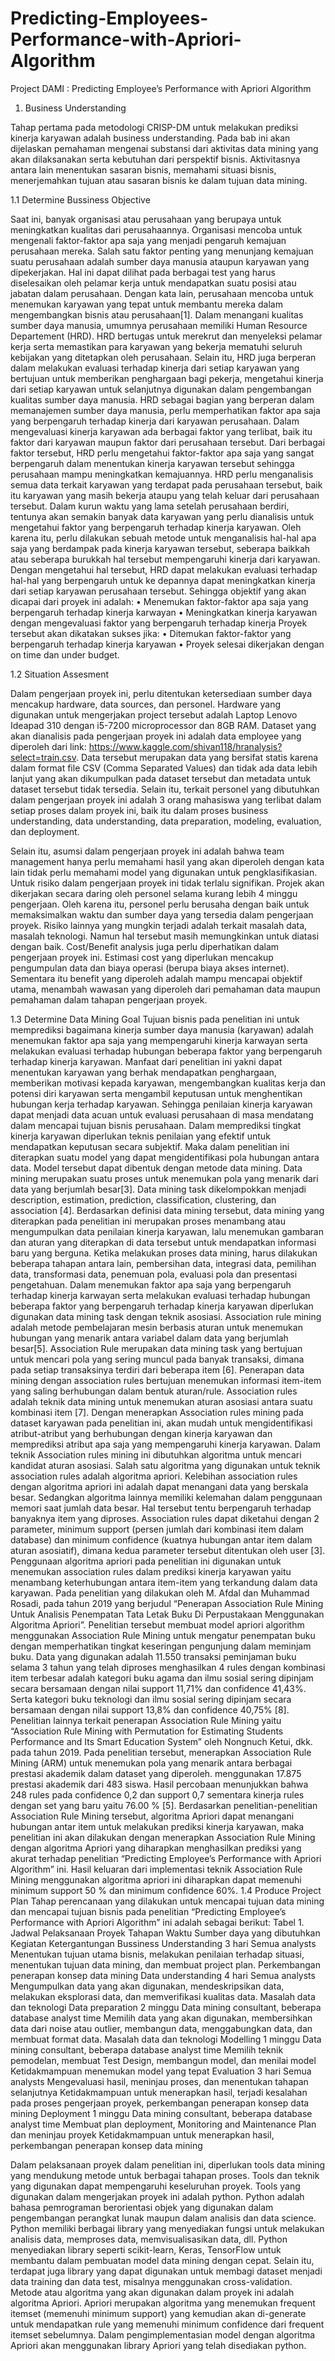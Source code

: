 # Predicting-Employees-Performance-with-Apriori-Algorithm
Project DAMI : Predicting Employee’s Performance with Apriori Algorithm

1. Business Understanding

Tahap pertama pada metodologi CRISP-DM untuk melakukan prediksi kinerja karyawan adalah business understanding. Pada bab ini akan dijelaskan pemahaman mengenai substansi dari aktivitas data mining yang akan dilaksanakan serta kebutuhan dari perspektif bisnis. Aktivitasnya antara lain menentukan sasaran bisnis, memahami situasi bisnis, menerjemahkan tujuan atau sasaran bisnis ke dalam tujuan data mining.

1.1 Determine Bussiness Objective

Saat ini, banyak organisasi atau perusahaan yang berupaya untuk meningkatkan kualitas dari perusahaannya. Organisasi mencoba untuk mengenali faktor-faktor apa saja yang menjadi pengaruh kemajuan perusahaan mereka. Salah satu faktor penting yang menunjang kemajuan suatu perusahaan adalah sumber daya manusia ataupun karyawan yang dipekerjakan. Hal ini dapat dilihat pada berbagai test yang harus diselesaikan oleh pelamar kerja untuk mendapatkan suatu posisi atau jabatan dalam perusahaan. Dengan kata lain, perusahaan mencoba untuk menemukan karyawan yang tepat untuk membantu mereka dalam mengembangkan bisnis atau perusahaan[1]. Dalam menangani kualitas sumber daya manusia, umumnya perusahaan memiliki Human Resource Departement (HRD). HRD bertugas untuk merekrut dan menyeleksi pelamar kerja serta memastikan para karyawan yang bekerja mematuhi seluruh kebijakan yang ditetapkan oleh perusahaan. Selain itu, HRD juga berperan dalam melakukan evaluasi terhadap kinerja dari setiap karyawan yang bertujuan untuk memberikan penghargaan bagi pekerja, mengetahui kinerja dari setiap karyawan untuk selanjutnya digunakan dalam pengembangan kualitas sumber daya manusia.
HRD sebagai bagian yang berperan dalam memanajemen sumber daya manusia, perlu memperhatikan faktor apa saja yang berpengaruh terhadap kinerja dari karyawan perusahaan. Dalam mengevaluasi kinerja karyawan ada berbagai faktor yang terlibat, baik itu faktor dari karyawan maupun faktor dari perusahaan tersebut. Dari berbagai faktor tersebut, HRD perlu mengetahui faktor-faktor apa saja yang sangat berpengaruh dalam menentukan kinerja karyawan tersebut sehingga perusahaan mampu meningkatkan kemajuannya. 
HRD perlu menganalisis semua data terkait karyawan yang terdapat pada perusahaan tersebut, baik itu karyawan yang masih bekerja ataupu yang telah keluar dari perusahaan tersebut. Dalam kurun waktu yang lama setelah perusahaan berdiri, tentunya akan semakin banyak data karyawan yang perlu dianalisis untuk mengetahui faktor yang berpengaruh terhadap kinerja karyawan. Oleh karena itu, perlu dilakukan sebuah metode untuk menganalisis hal-hal apa saja yang berdampak pada kinerja karyawan tersebut, seberapa baikkah atau seberapa burukkah hal tersebut mempengaruhi kinerja dari karyawan. Dengan mengetahui hal tersebut, HRD dapat melakukan evaluasi terhadap hal-hal yang berpengaruh untuk ke depannya dapat meningkatkan kinerja dari setiap karyawan perusahaan tersebut. 
Sehingga objektif yang akan dicapai dari proyek ini adalah:
•	Menemukan faktor-faktor apa saja yang berpengaruh terhadap kinerja karwayan
•	Meningkatkan kinerja karyawan dengan mengevaluasi faktor yang berpengaruh terhadap kinerja
Proyek tersebut akan dikatakan sukses jika:
•	Ditemukan faktor-faktor yang berpengaruh terhadap kinerja karyawan
•	Proyek selesai dikerjakan dengan on time dan under budget.

1.2 Situation Assesment

Dalam pengerjaan proyek ini, perlu ditentukan ketersediaan sumber daya mencakup hardware, data sources, dan personel. Hardware yang digunakan untuk mengerjakan project tersebut adalah Laptop Lenovo Ideapad 310 dengan i5-7200 microprocessor dan 8GB RAM. Dataset yang akan dianalisis pada pengerjaan proyek ini adalah data employee yang diperoleh dari link: https://www.kaggle.com/shivan118/hranalysis?select=train.csv. Data tersebut merupakan data yang bersifat statis karena dalam format file CSV (Comma Separated Values) dan tidak ada data lebih lanjut yang akan dikumpulkan pada dataset tersebut dan metadata untuk dataset tersebut tidak tersedia. Selain itu, terkait personel yang dibutuhkan dalam pengerjaan proyek ini adalah 3 orang mahasiswa yang terlibat dalam setiap proses dalam proyek ini, baik itu dalam proses business understanding, data understanding, data preparation, modeling, evaluation, dan deployment.

Selain itu, asumsi dalam pengerjaan proyek ini adalah bahwa team management hanya perlu memahami hasil yang akan diperoleh dengan kata lain tidak perlu memahami model yang digunakan untuk pengklasifikasian.  Untuk risiko dalam pengerjaan proyek ini tidak terlalu signifikan. Projek akan dikerjakan secara daring oleh personel selama kurang lebih 4 minggu pengerjaan. Oleh karena itu, personel perlu berusaha dengan baik untuk memaksimalkan waktu dan sumber daya yang tersedia dalam pengerjaan proyek. Risiko lainnya yang mungkin terjadi adalah terkait masalah data, masalah teknologi. Namun hal tersebut masih memungkinkan untuk diatasi dengan baik. Cost/Benefit analysis juga perlu diperhatikan dalam pengerjaan proyek ini. Estimasi cost yang diperlukan mencakup pengumpulan data dan biaya operasi (berupa biaya akses internet). Sementara itu benefit yang diperoleh adalah mampu mencapai objektif utama, menambah wawasan yang diperoleh dari pemahaman data maupun pemahaman dalam tahapan pengerjaan proyek.

1.3 Determine Data Mining Goal
Tujuan bisnis pada penelitian ini untuk memprediksi bagaimana kinerja sumber daya manusia (karyawan) adalah menemukan faktor apa saja yang mempengaruhi kinerja karwayan serta melakukan evaluasi terhadap hubungan beberapa faktor yang berpengaruh terhadap kinerja karyawan. Manfaat dari penelitian ini yakni dapat menentukan karyawan yang berhak mendapatkan penghargaan, memberikan motivasi kepada karyawan, mengembangkan kualitas kerja dan potensi diri karyawan serta mengambil keputusan untuk menghentikan hubungan kerja terhadap karyawan. Sehingga penilaian kinerja karyawan dapat menjadi data acuan untuk evaluasi perusahaan di masa mendatang dalam mencapai tujuan bisnis perusahaan.  Dalam memprediksi tingkat kinerja karyawan diperlukan teknis penilaian yang efektif untuk mendapatkan keputusan secara subjektif. Maka dalam penelitian ini diterapkan suatu model yang dapat mengidentifikasi pola hubungan antara data. Model tersebut dapat dibentuk dengan metode data mining.
Data mining merupakan suatu proses untuk menemukan pola yang menarik dari data yang berjumlah besar[3]. Data mining task dikelompokkan menjadi description, estimation, prediction, classification, clustering, dan association [4]. Berdasarkan definisi data mining tersebut, data mining yang diterapkan pada penelitian ini merupakan proses menambang atau mengumpulkan data penilaian kinerja karyawan, lalu menemukan gambaran dan aturan yang diterapkan di data tersebut untuk mendapatkan informasi baru yang berguna. Ketika melakukan proses data mining, harus dilakukan beberapa tahapan antara lain, pembersihan data, integrasi data, pemilihan data, transformasi data, penemuan pola, evaluasi pola dan presentasi pengetahuan.
Dalam menemukan faktor apa saja yang berpengaruh terhadap kinerja karwayan serta melakukan evaluasi terhadap hubungan beberapa faktor yang berpengaruh terhadap kinerja karyawan diperlukan digunakan data mining task dengan teknik asosiasi. Association rule mining adalah metode pembelajaran mesin berbasis aturan untuk menemukan hubungan yang menarik antara variabel dalam data yang berjumlah besar[5]. Association Rule merupakan data mining task yang bertujuan untuk mencari pola yang sering muncul pada banyak transaksi, dimana pada setiap transaksinya terdiri dari beberapa item [6]. Penerapan data mining dengan association rules bertujuan menemukan informasi item-item yang saling berhubungan dalam bentuk aturan/rule. Association rules adalah teknik data mining untuk menemukan aturan asosiasi antara suatu kombinasi item [7]. Dengan menerapkan Association rules mining pada dataset karyawan pada penelitian ini, akan mudah untuk mengidentifikasi atribut-atribut yang berhubungan dengan kinerja karyawan dan memprediksi atribut apa saja yang mempengaruhi kinerja karyawan.
Dalam teknik Association rules mining ini dibutuhkan algoritma untuk mencari kandidat aturan asosiasi. Salah satu algoritma yang digunakan untuk teknik association rules adalah algoritma apriori. Kelebihan association rules dengan algoritma apriori ini adalah dapat menangani data yang berskala besar. Sedangkan algoritma lainnya memiliki kelemahan dalam penggunaan memori saat jumlah data besar. Hal tersebut tentu berpengaruh terhadap banyaknya item yang diproses. Association rules dapat diketahui dengan 2 parameter, minimum support (persen jumlah dari kombinasi item dalam database) dan minimum confidence (kuatnya hubungan antar item dalam aturan asosiatif), dimana kedua parameter tersebut ditentukan oleh user [3]. Penggunaan algoritma apriori pada penelitian ini digunakan untuk menemukan association rules dalam prediksi kinerja karyawan yaitu menambang keterhubungan antara item-item yang terkandung dalam data karyawan.
Pada penelitian yang dilakukan oleh M. Afdal dan Muhammad Rosadi, pada tahun 2019 yang berjudul “Penerapan Association Rule Mining Untuk Analisis Penempatan Tata Letak Buku Di Perpustakaan Menggunakan Algoritma Apriori”. Penelitian tersebut membuat model apriori algorithm menggunakan Association Rule Mining untuk mengatur penempatan buku dengan memperhatikan tingkat keseringan pengunjung dalam meminjam buku. Data yang digunakan adalah 11.550 transaksi peminjaman buku selama 3 tahun yang telah diproses menghasilkan 4 rules dengan kombinasi item terbesar adalah kategori buku agama dan ilmu sosial sering dipinjam secara bersamaan dengan nilai support 11,71% dan confidence 41,43%. Serta kategori buku teknologi dan ilmu sosial sering dipinjam secara bersamaan dengan nilai support 13,8% dan confidence 40,75% [8]. 
Penelitian lainnya terkait penerapan Association Rule Mining yaitu “Association Rule Mining with Permutation for Estimating Students Performance and Its Smart Education System” oleh Nongnuch Ketui, dkk. pada tahun 2019. Pada penelitian tersebut, menerapkan Association Rule Mining (ARM) untuk menemukan pola yang menarik antara berbagai prestasi akademik dalam dataset yang diperoleh. menggunakan 17.875 prestasi akademik dari 483 siswa. Hasil percobaan menunjukkan bahwa 248 rules pada confidence 0,2 dan support 0,7 sementara kinerja rules dengan set yang baru yaitu 76.00 % [5]. 
Berdasarkan penelitian-penelitian Association Rule Mining tersebut, algoritma Apriori dapat menangani hubungan antar item untuk melakukan prediksi kinerja karyawan, maka penelitian ini akan dilakukan dengan menerapkan Association Rule Mining dengan algoritma Apriori yang diharapkan menghasilkan prediksi yang akurat terhadap penelitian “Predicting Employee’s Performance with Apriori Algorithm” ini. Hasil keluaran dari implementasi teknik Association Rule Mining menggunakan algoritma apriori ini diharapkan dapat memenuhi minimum support 50 % dan minimum confidence 60%. 
1.4 Produce Project Plan
Tahap perencanaan yang dilakukan untuk mencapai tujuan data mining dan mencapai tujuan bisnis pada penelitian “Predicting Employee’s Performance with Apriori Algorithm” ini adalah sebagai berikut:
Tabel 1. Jadwal Pelaksanaan Proyek
Tahapan	Waktu	Sumber daya yang dibutuhkan	Kegiatan	Ketergantungan
Bussiness Understanding	3 hari	Semua analysts	Menentukan tujuan utama bisnis, melakukan penilaian terhadap situasi, menentukan tujuan data mining, dan membuat project plan.	Perkembangan penerapan konsep data mining
Data understanding	4 hari	Semua analysts	Mengumpulkan data yang akan digunakan, mendeskripsikan data, melakukan eksplorasi data, dan memverifikasi kualitas data.	Masalah data dan teknologi
Data preparation	2 minggu	Data mining consultant, beberapa database analyst time	Memilih data yang akan digunakan, membersihkan data dari noise atau outlier, membangun data, menggabungkan data, dan membuat format data.	Masalah data dan teknologi
Modelling	1 minggu	Data mining consultant, beberapa database analyst time	Memilih teknik pemodelan, membuat Test Design, membangun model, dan menilai model	Ketidakmampuan menemukan model yang tepat
Evaluation	3 hari	Semua analysts	Mengevaluasi hasil, meninjau proses, dan menentukan tahapan selanjutnya	Ketidakmampuan untuk menerapkan hasil, terjadi kesalahan pada proses pengerjaan proyek, perkembangan penerapan konsep data mining
Deployment	1 minggu	Data mining consultant, beberapa database analyst time	Membuat plan deployment, Monitoring and Maintenance Plan dan meninjau proyek 	Ketidakmampuan untuk menerapkan hasil, perkembangan penerapan konsep data mining

Dalam pelaksanaan proyek dalam penelitian ini, diperlukan tools data mining yang mendukung metode untuk berbagai tahapan proses. Tools dan teknik yang digunakan dapat mempengaruhi keseluruhan proyek. Tools yang digunakan dalam mengerjakan proyek ini adalah python. Python adalah bahasa pemrograman berorientasi objek yang digunakan dalam pengembangan perangkat lunak maupun dalam analisis dan data science. Python memiliki berbagai library yang menyediakan fungsi untuk melakukan analisis data, memproses data, memvisualisasikan data, dll.
Python menyediakan library seperti scikit-learn, Keras, TensorFlow untuk membantu dalam pembuatan model data mining dengan cepat. Selain itu, terdapat juga library yang dapat digunakan untuk membagi dataset menjadi data training dan data test, misalnya menggunakan cross-validation. Metode atau algoritma yang akan digunakan dalam proyek ini adalah algoritma Apriori. Apriori merupakan algoritma yang menemukan frequent itemset (memenuhi minimum support) yang kemudian akan di-generate untuk mendapatkan rule yang memenuhi minimum confidence dari frequent itemset sebelumnya. Dalam pengimplementasian model dengan algoritma Apriori akan menggunakan library Apriori yang telah disediakan python.





